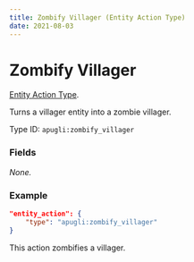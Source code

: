 ```yaml
---
title: Zombify Villager (Entity Action Type)
date: 2021-08-03
---
```


# Zombify Villager

[Entity Action Type](../entity_action_types.md).

Turns a villager entity into a zombie villager.

Type ID: `apugli:zombify_villager`

### Fields

*None.*

### Example
```json
"entity_action": {
    "type": "apugli:zombify_villager"
}
```
This action zombifies a villager.